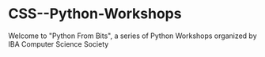 # CSS--Python-Workshops
Welcome to "Python From Bits", a series of Python Workshops organized by IBA Computer Science Society
